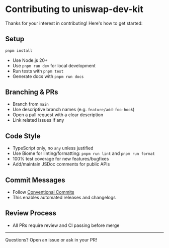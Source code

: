 # Contributing to uniswap-dev-kit

Thanks for your interest in contributing! Here's how to get started:

## Setup

```bash
pnpm install
```

- Use Node.js 20+
- Use `pnpm run dev` for local development
- Run tests with `pnpm test`
- Generate docs with `pnpm run docs`

## Branching & PRs

- Branch from `main`
- Use descriptive branch names (e.g. `feature/add-foo-hook`)
- Open a pull request with a clear description
- Link related issues if any

## Code Style

- TypeScript only, no `any` unless justified
- Use Biome for linting/formatting: `pnpm run lint` and `pnpm run format`
- 100% test coverage for new features/bugfixes
- Add/maintain JSDoc comments for public APIs

## Commit Messages

- Follow [Conventional Commits](https://www.conventionalcommits.org/)
- This enables automated releases and changelogs

## Review Process

- All PRs require review and CI passing before merge

---

Questions? Open an issue or ask in your PR! 